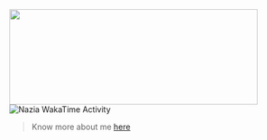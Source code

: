 

<img src="https://github-readme-stats.vercel.app/api?username=Geek-a-Byte&show_icons=true&count_private=true&theme=dark" width="440"  height="170" >
<!-- <img alt="GIF" src="https://user-images.githubusercontent.com/59027621/147380063-c2299ebf-4051-4634-8f09-d40f3bba1099.gif" width="250" height="170"> -->

<!-- ![Metrics](https://metrics.lecoq.io/Geek-a-Byte?template=terminal&base.metadata=0&config.timezone=Asia%2FDhaka) -->


<img src="https://github.com/geek-a-byte/geek-a-byte/blob/main/images/stat.svg" alt="Nazia WakaTime Activity"/>

>Know more about me [here](https://geek-a-byte.github.io/)

